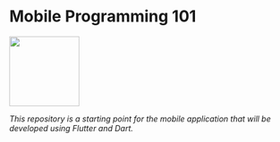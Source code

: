 # Mobile Programming 101

<img src="https://media.giphy.com/media/llarwdtFqG63IlqUR1/giphy.gif" width="125" height="125"> 

*This repository is a starting point for the mobile application that will be developed using Flutter and Dart.*
